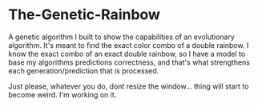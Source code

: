 # The-Genetic-Rainbow
A genetic algorithm I built to show the capabilities of an evolutionary algorithm. It's meant to find the exact color combo of a double rainbow. I know the exact combo of an exact double rainbow, so I have a model to base my algorithms predictions correctness, and that's what strengthens each generation/prediction that is processed.

Just please, whatever you do, dont resize the window... thing will start to become weird. I'm working on it.
